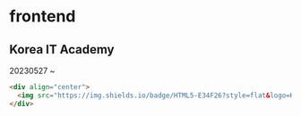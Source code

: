 # frontend
## Korea IT Academy
20230527 ~
``` HTML
<div align="center">
  <img src="https://img.shields.io/badge/HTML5-E34F26?style=flat&logo=HTML5&logoColor=white"/>
</div>
```